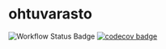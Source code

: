 # ohtuvarasto

<!-- ![Workflow Status Badge](https://github.com/xTanzu/ohtuvarasto/actions/workflows/main.yml/badge.svg) -->
![Workflow Status Badge](https://github.com/xTanzu/ohtuvarasto/workflows/CI/badge.svg)
[![codecov badge](https://codecov.io/gh/xTanzu/ohtuvarasto/branch/main/graph/badge.svg?token=L2TR5TFI10)](https://codecov.io/gh/xTanzu/ohtuvarasto)
